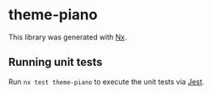 # theme-piano

This library was generated with [Nx](https://nx.dev).

## Running unit tests

Run `nx test theme-piano` to execute the unit tests via [Jest](https://jestjs.io).

